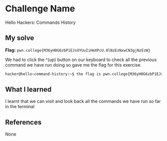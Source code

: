 # Challenge Name
Hello Hackers: Commands History

## My solve
**Flag:** `pwn.college{M36yH0G6zbP1EJsOYUuIiHmXPcU.0lNzEzNxwCN3gjNzEzW}`

We had to click the ^(up) button on our keyboard to check all the previous command we have run doing so gave me the flag for this exercise. 
```bash
hacker@hello~command-history:~$ the flag is pwn.college{M36yH0G6zbP1EJsOYUuIiHmXPcU.0lNzEzNxwCN3gjNzEzW}
```

## What I learned
I learnt that we can visit and look back all the commands we have run so far in the terminal

## References 
None
